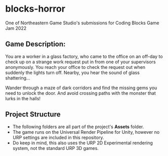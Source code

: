 # blocks-horror
One of Northeastern Game Studio's submissions for Coding Blocks Game Jam 2022

## Game Description: 
You are a worker in a glass factory, who came to the office on an off-day to check up on a strange work request put in from one of your supervisors anonymously. You reach your office to check the request out when suddenly the lights turn off. Nearby, you hear the sound of glass shattering...

Wander through a maze of dark corridors and find the missing gems you need to unlock the door. And avoid crossing paths with the monster that lurks in the halls!

## Project Structure
- The following folders are all part of the project's **Assets** folder.
- The game runs on the Universal Render Pipeline for Unity, however no URP settings are included in this repository.
- Do keep in mind, this also uses the URP 2D Experimental rendering system, not the standard URP 3D games.
